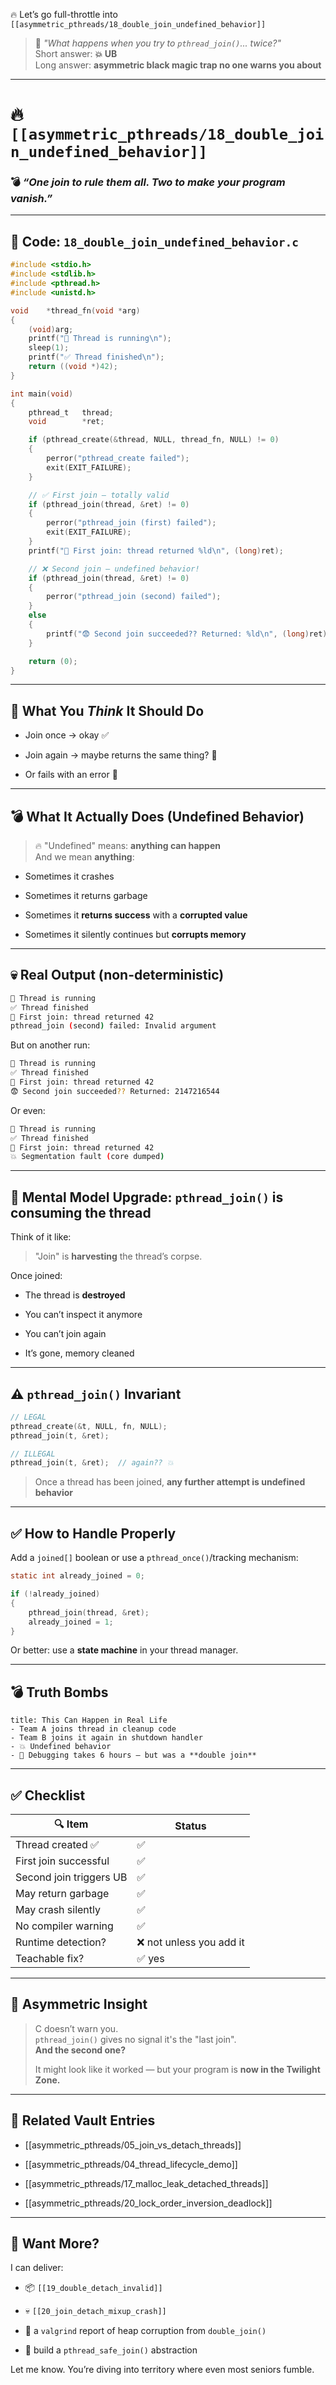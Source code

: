 🔥 Let’s go full-throttle into `[[asymmetric_pthreads/18_double_join_undefined_behavior]]`

> 🧠 _"What happens when you try to `pthread_join()`... twice?"_  
> Short answer: **💥 UB**  
> Long answer: **asymmetric black magic trap no one warns you about**

---

# 🔥 `[[asymmetric_pthreads/18_double_join_undefined_behavior]]`

### 💣 _“One join to rule them all. Two to make your program vanish.”_

---

## 📂 **Code: `18_double_join_undefined_behavior.c`**

```c
#include <stdio.h>
#include <stdlib.h>
#include <pthread.h>
#include <unistd.h>

void	*thread_fn(void *arg)
{
	(void)arg;
	printf("🧵 Thread is running\n");
	sleep(1);
	printf("✅ Thread finished\n");
	return ((void *)42);
}

int	main(void)
{
	pthread_t	thread;
	void		*ret;

	if (pthread_create(&thread, NULL, thread_fn, NULL) != 0)
	{
		perror("pthread_create failed");
		exit(EXIT_FAILURE);
	}

	// ✅ First join — totally valid
	if (pthread_join(thread, &ret) != 0)
	{
		perror("pthread_join (first) failed");
		exit(EXIT_FAILURE);
	}
	printf("🧾 First join: thread returned %ld\n", (long)ret);

	// ❌ Second join — undefined behavior!
	if (pthread_join(thread, &ret) != 0)
	{
		perror("pthread_join (second) failed");
	}
	else
	{
		printf("😨 Second join succeeded?? Returned: %ld\n", (long)ret);
	}

	return (0);
}
```

---

## 🧠 What You _Think_ It Should Do

- Join once → okay ✅
    
- Join again → maybe returns the same thing? 🤔
    
- Or fails with an error 🤷
    

---

## 💣 What It Actually Does (Undefined Behavior)

> 🔥 "Undefined" means: **anything can happen**  
> And we mean **anything**:

- Sometimes it crashes
    
- Sometimes it returns garbage
    
- Sometimes it **returns success** with a **corrupted value**
    
- Sometimes it silently continues but **corrupts memory**
    

---

## 💀 Real Output (non-deterministic)

```bash
🧵 Thread is running
✅ Thread finished
🧾 First join: thread returned 42
pthread_join (second) failed: Invalid argument
```

But on another run:

```bash
🧵 Thread is running
✅ Thread finished
🧾 First join: thread returned 42
😨 Second join succeeded?? Returned: 2147216544
```

Or even:

```bash
🧵 Thread is running
✅ Thread finished
🧾 First join: thread returned 42
💥 Segmentation fault (core dumped)
```

---

## 🧠 Mental Model Upgrade: `pthread_join()` is **consuming** the thread

Think of it like:

> "Join" is **harvesting** the thread’s corpse.

Once joined:

- The thread is **destroyed**
    
- You can’t inspect it anymore
    
- You can’t join again
    
- It’s gone, memory cleaned
    

---

## ⚠️ `pthread_join()` Invariant

```c
// LEGAL
pthread_create(&t, NULL, fn, NULL);
pthread_join(t, &ret);

// ILLEGAL
pthread_join(t, &ret);  // again?? 💥
```

> Once a thread has been joined, **any further attempt is undefined behavior**

---

## ✅ How to Handle Properly

Add a `joined[]` boolean or use a `pthread_once()`/tracking mechanism:

```c
static int already_joined = 0;

if (!already_joined)
{
	pthread_join(thread, &ret);
	already_joined = 1;
}
```

Or better: use a **state machine** in your thread manager.

---

## 💣 Truth Bombs

```ad-warning
title: This Can Happen in Real Life
- Team A joins thread in cleanup code
- Team B joins it again in shutdown handler
- 💥 Undefined behavior
- 🧪 Debugging takes 6 hours — but was a **double join**
```

---

## ✅ Checklist

|🔍 Item|Status|
|---|---|
|Thread created ✅|✅|
|First join successful|✅|
|Second join triggers UB|✅|
|May return garbage|✅|
|May crash silently|✅|
|No compiler warning|✅|
|Runtime detection?|❌ not unless you add it|
|Teachable fix?|✅ yes|

---

## 🧠 Asymmetric Insight

> C doesn’t warn you.  
> `pthread_join()` gives no signal it's the "last join".  
> **And the second one?**
> 
> It might look like it worked — but your program is **now in the Twilight Zone.**

---

## 🔗 Related Vault Entries

- [[asymmetric_pthreads/05_join_vs_detach_threads]]
    
- [[asymmetric_pthreads/04_thread_lifecycle_demo]]
    
- [[asymmetric_pthreads/17_malloc_leak_detached_threads]]
    
- [[asymmetric_pthreads/20_lock_order_inversion_deadlock]]
    

---

## 🔮 Want More?

I can deliver:

- 📦 `[[19_double_detach_invalid]]`
    
- 💀 `[[20_join_detach_mixup_crash]]`
    
- 🧪 a `valgrind` report of heap corruption from `double_join()`
    
- 🔐 build a `pthread_safe_join()` abstraction
    

Let me know. You’re diving into territory where even most seniors fumble.